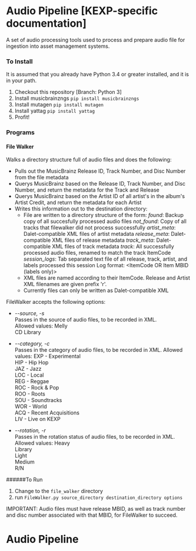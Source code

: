 # Audio Pipeline [KEXP-specific documentation]
A set of audio processing tools used to process and prepare audio file for ingestion into asset management systems.

### To Install
It is assumed that you already have Python 3.4 or greater installed, and it is in your path.

1. Checkout this repository [Branch: Python 3]
2. Install musicbrainzngs  `pip install musicbrainzngs`
3. Install mutagen  `pip install mutagen`
4. Install yattag  `pip install yattag`
5. Profit!
 
### Programs
#### File Walker
Walks a directory structure full of audio files and does the following:
 * Pulls out the MusicBrainz Release ID, Track Number, and Disc Number from the file metadata
 * Querys MusicBrainz based on the Release ID, Track Number, and Disc Number, and return the metadata for the Track and Release
 * Querys MusicBrainz based on the Artist ID of all artist's in the album's Artist Credit, and return the metadata for each Artist
 * Writes this information out to the destination directory:
   * File are written to a directory structure of the form:
     *found*: Backup copy of all succesfully processed audio files
     *not_found*: Copy of all tracks that filewalker did not process successfully
     *artist_meta*: Dalet-compatible XML files of artist metadata
     *release_meta*: Dalet-compatible XML files of release metadata
     *track_meta*: Dalet-compatible XML files of track metadata
     *track*: All successfully processed audio files, renamed to match the track ItemCode
     *session_logs*: Tab separated text file of all release, track, artist, and labels processed this session
        Log format: <Item Type>   <ItemCode OR Item MBID (labels only)>    <Item Name>
   * XML files are named according to their ItemCode. Release and Artist XML filenames are given prefix 'r'.
   * Currently files can only be written as Dalet-compatible XML

FileWalker accepts the following options:

 * *--source, -s*  
    Passes in the source of audio files, to be recorded in XML.  
    Allowed values:
        Melly  
        CD Library
      
 * *--category, -c*   
    Passes in the category of audio files, to be recorded in XML.
    Allowed values:
        EXP - Experimental  
        HIP - Hip Hop  
        JAZ - Jazz  
        LOC - Local  
        REG - Reggae  
        ROC - Rock & Pop  
        ROO - Roots  
        SOU - Soundtracks  
        WOR - World  
        ACQ - Recent Acquisitions  
        LIV - Live on KEXP
      
 * *--rotation, -r*  
    Passes in the rotation status of audio files, to be recorded in XML.
    Allowed values:
        Heavy  
        Library  
        Light  
        Medium  
        R/N
      
######To Run

1. Change to the `file_walker` directory
2. run `FileWalker.py source_directory destination_directory options`

IMPORTANT: Audio files must have release MBID, as well as track number and disc number associated with that MBID, for FileWalker to succeed. 

# Audio Pipeline 